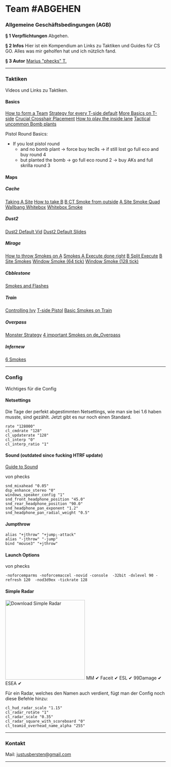 Team #ABGEHEN
===

### Allgemeine Geschäftsbedingungen (AGB)
**§ 1 Verpflichtungen**
Abgehen.

**§ 2 Infos**
Hier ist ein Kompendium an Links zu Taktiken und Guides für CS GO. Alles was mir geholfen hat und ich nützlich fand.

**§ 3 Autor**
[Marius "phecks" T.](http://csgo-stats.com/phecks/)


---

### Taktiken
Videos und Links zu Taktiken.

#### Basics
[How to form a Team](https://www.reddit.com/r/GlobalOffensive/comments/3n29th/csgo_quick_how_to_form_a_team/)
[Strategy for every T-side default](https://www.reddit.com/r/GlobalOffensive/comments/417kah/csgo_strategy_basics_for_t_side/)
[More Basics on T-side](https://www.reddit.com/r/GlobalOffensive/comments/41zbou/guide_to_tside_everyones_invited/)
[Crucial Crosshair Placement](https://www.youtube.com/watch?v=U9mvXfnY8wU)
[How to play the inside lane](https://www.youtube.com/watch?v=DfMvtrc8Ntk)
[Tactical uncommon Bomb plants](http://steamcommunity.com/sharedfiles/filedetails/?id=551826753)

Pistol Round Basics:

- If you lost pistol round
    - and no bomb plant -> force buy tec9s -> if still lost go full eco and buy round 4
    - but planted the bomb -> go full eco round 2 -> buy AKs and full skrilla round 3


#### Maps

##### Cache
[Taking A Site](https://www.youtube.com/watch?v=i3_WI2OxwyM)
[How to take B](https://www.youtube.com/watch?v=WGaZcqpnGE8)
[B CT Smoke from outside](https://www.youtube.com/watch?v=O7Y6umjCnRc)
[A Site Smoke Quad](https://www.youtube.com/watch?v=rqZTBNC0NKA)
[Wallbang Whitebox](https://www.youtube.com/watch?v=PioblYcMwWc)
[Whitebox Smoke](https://www.youtube.com/watch?v=85z8EQdMuQE)

##### Dust2
[Dust2 Default Vid](https://www.youtube.com/watch?v=j8qHbFkzkOU)
[Dust2 Default Slides](https://docs.google.com/presentation/d/1Y_F1F5OBfvsRHCD-nFQYdapCqkItX1ixpj5-YfahBOA/preview?slide=id.gf9b470910_0_0)


##### Mirage
[How to throw Smokes on A](https://www.youtube.com/watch?v=0NQjJcqeDl8)
[Smokes A Execute done right](https://www.youtube.com/watch?v=hr0Q2xz2d18)
[B Split Execute](https://www.youtube.com/watch?v=u_V8l58XsR4)
[B Site Smokes](https://www.youtube.com/watch?v=racQWESZQBc)
[Window Smoke (64 tick)](https://www.youtube.com/watch?v=QTHNvldqOjQ)
[Window Smoke (128 tick)](https://www.youtube.com/watch?v=Tuk64GWXUao)


##### Cbblestone
[Smokes and Flashes](https://www.youtube.com/watch?v=fvt0bnLuB1E)


##### Train
[Controlling Ivy](https://www.youtube.com/watch?v=KGy66DEZWT4)
[T-side Pistol](https://www.youtube.com/watch?v=R41GBUaMqkQ)
[Basic Smokes on Train](https://www.youtube.com/watch?v=nWfqVWVa9Og)


##### Overpass
[Monster Strategy](https://www.youtube.com/watch?v=eq0yfdcvKl4)
[4 important Smokes on de_Overpass](https://www.youtube.com/watch?v=PNCl_u-lx24)

##### Infernew
[6 Smokes](https://www.reddit.com/r/GlobalOffensive/comments/57wunx/6_pug_smokes_to_help_your_life_on_inferno/)


---

### Config
Wichtiges für die Config

#### Netsettings
Die Tage der perfekt abgestimmten Netsettings, wie man sie bei 1.6 haben musste, sind gezählt. Jetzt gibt es nur noch einen Standard.
```
rate "128000"
cl_cmdrate "128"
cl_updaterate "128"
cl_interp "0"
cl_interp_ratio "1"
```

#### Sound (outdated since fucking HTRF update)
[Guide to Sound](https://www.reddit.com/r/GlobalOffensive/comments/3zqtvm/improved_csgo_sound_why_the_popular_settings_suck/)

von phecks
```
snd_mixahead "0.05"
dsp_enhance_stereo "0"
windows_speaker_config "1"
snd_front_headphone_position "45.0"
snd_rear_headphone_position "90.0"
snd_headphone_pan_exponent "1.2"
snd_headphone_pan_radial_weight "0.5"
```

#### Jumpthrow
```
alias "+jthrow" "+jump;-attack"
alias "-jthrow" "-jump"
bind "mouse3" "+jthrow"
```

#### Launch Options
von phecks
```
-noforcemparms -noforcemaccel -novid -console  -32bit -dxlevel 90 -refresh 120  -nod3d9ex -tickrate 128
```

#### Simple Radar

<a href="http://www.simpleradar.com/"><img src="http://www.simpleradar.com/asdf.png" title="Download Simple Radar" style="width: 250px;"/></a>
MM ✔
Faceit ✔
ESL ✔
99Damage ✔
ESEA ✔

Für ein Radar, welches den Namen auch verdient, fügt man der Config noch diese Befehle hinzu:
```
cl_hud_radar_scale "1.15"
cl_radar_rotate "1"
cl_radar_scale "0.35" 
cl_radar_square_with_scoreboard "0"
cl_teamid_overhead_name_alpha "255"
```


---

### Kontakt
Mail: justusbersten@gmail.com

---

